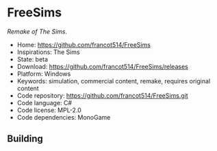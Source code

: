 # FreeSims

_Remake of The Sims._

- Home: https://github.com/francot514/FreeSims
- Inspirations: The Sims
- State: beta
- Download: https://github.com/francot514/FreeSims/releases
- Platform: Windows
- Keywords: simulation, commercial content, remake, requires original content
- Code repository: https://github.com/francot514/FreeSims.git
- Code language: C#
- Code license: MPL-2.0
- Code dependencies: MonoGame

## Building
